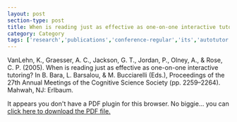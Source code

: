 ```yaml
---
layout: post
section-type: post
title: When is reading just as effective as one-on-one interactive tutoring?
category: Category
tags: ['research','publications','conference-regular','its','autotutor','reading','discourse','education-research']
---
```

VanLehn, K., Graesser, A. C., Jackson, G. T., Jordan, P., Olney, A., & Rose, C. P. (2005). When is reading just as effective as one-on-one interactive tutoring? In B. Bara, L. Barsalou, & M. Bucciarelli (Eds.), Proceedings of the 27th Annual Meetings of the Cognitive Science Society (pp. 2259–2264). Mahwah, NJ: Erlbaum. 

<object data="https://umdrive.memphis.edu/aolney/public/publications/When%20is%20reading%20just%20as%20effective%20as%20one-on-one%20interactive%20tutoring-olney_publications.pdf" type="application/pdf" width="100%" height="600px">
 
  <p>It appears you don't have a PDF plugin for this browser.
  No biggie... you can <a href="https://umdrive.memphis.edu/aolney/public/publications/When%20is%20reading%20just%20as%20effective%20as%20one-on-one%20interactive%20tutoring-olney_publications.pdf">click here to
  download the PDF file.</a></p>
  
</object>
